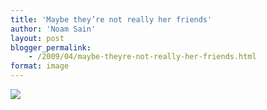 ```yaml
---
title: 'Maybe they’re not really her friends'
author: 'Noam Sain'
layout: post
blogger_permalink:
    - /2009/04/maybe-theyre-not-really-her-friends.html
format: image
---
```


[![](http://1.bp.blogspot.com/_8aN4krk1nsk/SyD9OH6ukyI/AAAAAAAAAUI/697GZklgwGo/s400/image009.gif)](http://1.bp.blogspot.com/_8aN4krk1nsk/SyD9OH6ukyI/AAAAAAAAAUI/697GZklgwGo/s1600-h/image009.gif)